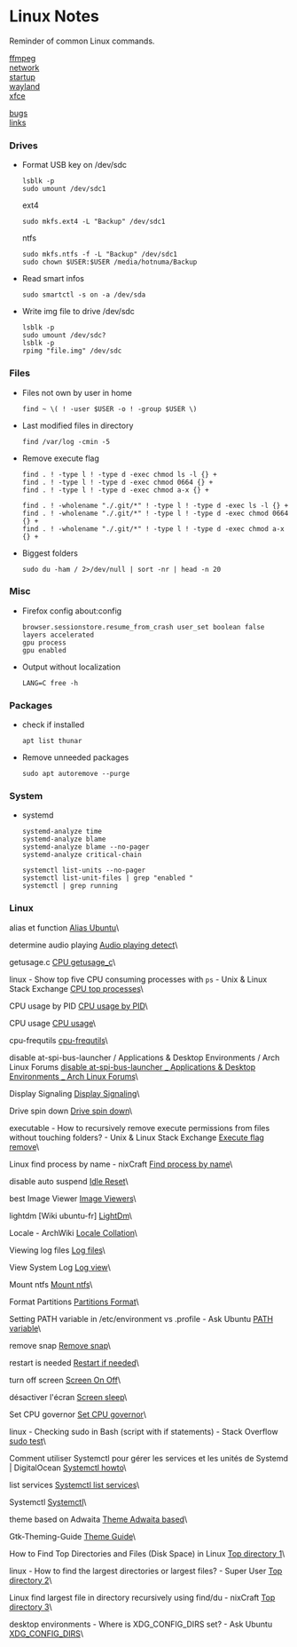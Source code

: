 # Linux Notes

Reminder of common Linux commands.

[ffmpeg](ffmpeg.md)\
[network](network.md)\
[startup](startup.md)\
[wayland](wayland.md)\
[xfce](xfce.md)

[bugs](misc_bugs.md)\
[links](misc_links.md)

### Drives

* Format USB key on /dev/sdc
    ```
    lsblk -p
    sudo umount /dev/sdc1
    ```
    ext4
    ```
    sudo mkfs.ext4 -L "Backup" /dev/sdc1
    ```
    ntfs
    ```
    sudo mkfs.ntfs -f -L "Backup" /dev/sdc1
    sudo chown $USER:$USER /media/hotnuma/Backup
    ```
* Read smart infos
    ```
    sudo smartctl -s on -a /dev/sda
    ```
* Write img file to drive /dev/sdc
    ```
    lsblk -p
    sudo umount /dev/sdc?
    lsblk -p
    rpimg "file.img" /dev/sdc
    ```
### Files

* Files not own by user in home
    ```
    find ~ \( ! -user $USER -o ! -group $USER \)
    ```
* Last modified files in directory
    ```
    find /var/log -cmin -5
    ```
* Remove execute flag
    ```
    find . ! -type l ! -type d -exec chmod ls -l {} +
    find . ! -type l ! -type d -exec chmod 0664 {} +
    find . ! -type l ! -type d -exec chmod a-x {} +
    ```
    ```
    find . ! -wholename "./.git/*" ! -type l ! -type d -exec ls -l {} +
    find . ! -wholename "./.git/*" ! -type l ! -type d -exec chmod 0664 {} +
    find . ! -wholename "./.git/*" ! -type l ! -type d -exec chmod a-x {} +
    ```
* Biggest folders
    ```
    sudo du -ham / 2>/dev/null | sort -nr | head -n 20
    ```
### Misc

* Firefox config
    about:config
    ```
    browser.sessionstore.resume_from_crash user_set boolean false
    layers accelerated
    gpu process
    gpu enabled
    ```
* Output without localization
    ```
    LANG=C free -h
    ```
### Packages

* check if installed
    ```
    apt list thunar
    ```
* Remove unneeded packages
    ```
    sudo apt autoremove --purge
    ```
### System

* systemd
    ```
    systemd-analyze time
    systemd-analyze blame
    systemd-analyze blame --no-pager
    systemd-analyze critical-chain
    
    systemctl list-units --no-pager
    systemctl list-unit-files | grep "enabled "
    systemctl | grep running
    ```

### Linux

alias et function
[Alias Ubuntu](https://forum.ubuntu-fr.org/viewtopic.php?id=20437)\

determine audio playing
[Audio playing detect](https://stackoverflow.com/questions/22144203/how-to-determine-the-last-time-the-audio-device-was-playing-a-file)\

getusage.c
[CPU getusage_c](https://github.com/fho/code_snippets/blob/master/c/getusage.c)\

linux - Show top five CPU consuming processes with `ps` - Unix & Linux Stack Exchange
[CPU top processes](https://unix.stackexchange.com/questions/13968/show-top-five-cpu-consuming-processes-with-ps)\

CPU usage by PID
[CPU usage by PID](https://stackoverflow.com/questions/1420426/how-to-calculate-the-cpu-usage-of-a-process-by-pid-in-linux-from-c)\

CPU usage
[CPU usage](https://stackoverflow.com/questions/1221555/retrieve-cpu-usage-and-memory-usage-of-a-single-process-on-linux)\

cpu-frequtils
[cpu-frequtils](https://doc.ubuntu-fr.org/cpu-frequtils)\

disable at-spi-bus-launcher / Applications & Desktop Environments / Arch Linux Forums
[disable at-spi-bus-launcher _ Applications & Desktop Environments _ Arch Linux Forums](https://bbs.archlinux.org/viewtopic.php?id=237697)\

Display Signaling
[Display Signaling](https://wiki.archlinux.org/title/Display_Power_Management_Signaling)\

Drive spin down
[Drive spin down](https://superuser.com/questions/173622/hdparm-checking-if-a-drive-is-spun-down/176079)\

executable - How to recursively remove execute permissions from files without touching folders? - Unix & Linux Stack Exchange
[Execute flag remove](https://unix.stackexchange.com/questions/296967/how-to-recursively-remove-execute-permissions-from-files-without-touching-folder)\

Linux find process by name - nixCraft
[Find process by name](https://www.cyberciti.biz/faq/linux-find-process-name/)\

disable auto suspend
[Idle Reset](https://askubuntu.com/questions/1323618/how-to-disable-auto-suspend-temporary-reset-idle-time)\

best Image Viewer
[Image Viewers](https://itsfoss.com/image-viewers-linux/)\

lightdm [Wiki ubuntu-fr]
[LightDm](https://doc.ubuntu-fr.org/lightdm)\

Locale - ArchWiki
[Locale Collation](https://wiki.archlinux.org/title/locale#LC_COLLATE:_collation)\

Viewing log files
[Log files](https://ubuntu.com/tutorials/viewing-and-monitoring-log-files#2-log-files-locations)\

View System Log
[Log view](https://vitux.com/view-system-log-files-ubuntu/)\

Mount ntfs
[Mount ntfs](https://superuser.com/questions/1049044/how-to-mount-properly-ntfs-partition-shared-between-linux-and-windows)\

Format Partitions
[Partitions Format](https://phoenixnap.com/kb/linux-format-disk)\

Setting PATH variable in /etc/environment vs .profile - Ask Ubuntu
[PATH variable](https://askubuntu.com/questions/866161/setting-path-variable-in-etc-environment-vs-profile)\

remove snap
[Remove snap](https://askubuntu.com/questions/1369159/how-to-remove-snap-completely-without-losing-firefox)\

restart is needed
[Restart if needed](https://askubuntu.com/questions/921541/how-to-determine-if-a-restart-is-needed-on-my-ubuntu-server/921546#921546)\

turn off screen
[Screen On Off](https://superuser.com/questions/374637/how-to-turn-off-screen-with-shortcut-in-linux)\

désactiver l'écran
[Screen sleep](https://qastack.fr/superuser/31726/how-to-disable-the-screen-linux-without-x)\

Set CPU governor
[Set CPU governor](https://askubuntu.com/questions/1021748/set-cpu-governor-to-performance-in-18-04)\

linux - Checking sudo in Bash (script with if statements) - Stack Overflow
[sudo test](https://stackoverflow.com/questions/42875809/checking-sudo-in-bash-script-with-if-statements/42876846)\

Comment utiliser Systemctl pour gérer les services et les unités de Systemd | DigitalOcean
[Systemctl howto](https://www.digitalocean.com/community/tutorials/how-to-use-systemctl-to-manage-systemd-services-and-units-fr)\

list services
[Systemctl list services](https://askubuntu.com/questions/795226/how-to-list-all-enabled-services-from-systemctl)\

Systemctl
[Systemctl](https://www.digitalocean.com/community/tutorials/how-to-use-systemctl-to-manage-systemd-services-and-units-fr)\

theme based on Adwaita
[Theme Adwaita based](https://askubuntu.com/questions/1170151/help-creating-a-new-theme-based-on-adwaita)\

Gtk-Theming-Guide
[Theme Guide](https://github.com/surajmandalcell/Gtk-Theming-Guide/blob/master/creating_gtk_themes.md)\

How to Find Top Directories and Files (Disk Space) in Linux
[Top directory 1](https://www.tecmint.com/find-top-large-directories-and-files-sizes-in-linux/)\

linux - How to find the largest directories or largest files? - Super User
[Top directory 2](https://superuser.com/questions/276487/how-to-find-the-largest-directories-or-largest-files)\

Linux find largest file in directory recursively using find/du - nixCraft
[Top directory 3](https://www.cyberciti.biz/faq/linux-find-largest-file-in-directory-recursively-using-find-du/)\

desktop environments - Where is XDG_CONFIG_DIRS set? - Ask Ubuntu
[XDG_CONFIG_DIRS](https://askubuntu.com/questions/1179729/where-is-xdg-config-dirs-set)\

    
